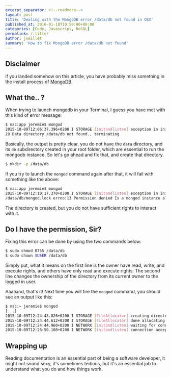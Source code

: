 ```yaml
---
excerpt_separator: <!--readmore-->
layout: post
title: 'Dealing with the MongoDB error /data/db not found in OSX'
published_at: 2016-01-10T10:50:00+00:00
categories: [Code, Javascript, NoSQL]
permalink: /:title/
author: jveillet
summary: 'How to fix MongoDB error /data/db not found'
---
```


## Disclaimer

if you landed somehow on this article, you have probably miss something in the install process of [MongoDB](https://docs.mongodb.org/manual/tutorial/install-mongodb-on-os-x/).

<!--readmore-->

## What the.. ?

When trying to launch mongodb in your Terminal, I guess you have met with this kind of error message:
```bash
$ mac:app jeremie$ mongod
2015-10-09T12:06:37.396+0200 I STORAGE [initandlisten] exception in initAndListen:
29 Data directory /data/db not found., terminating
```

Basically, the output is pretty clear, you do not have the `data` directory, and its `db` subdirectory created in your root folder, which are essential to run the mongodb instance.
So let's go ahead and fix that, and create that directory.

```bash
$ mkdir -p /data/db
```

If you try to launch the `mongod` command again after that, it will fail with something like the above:
```bash
$ mac:app jeremie$ mongod
2015-10-09T12:10:17.370+0200 I STORAGE [initandlisten] exception in initAndListen: 98 Unable to create/open lock file:
/data/db/mongod.lock errno:13 Permission denied Is a mongod instance already running?, terminating
```

The directory is created, but you do not have sufficient rights to interact with it.

## Do I have the permission, Sir?

Fixing this error can be done by using the two commands below:
```bash
$ sudo chmod 0755 /data/db
$ sudo chown $USER /data/db
```

Simply put, what it means on the first line is the owner have read, write, and execute rights, and others have only read and execute rights.
The second line changes the ownership of the directory from its current owner to the logged in user.

Aaaaand, that's it! Next time you will fire the `mongod` command, you should see an output like this:
```bash
$ mac:~ jeremie$ mongod
[...]
2015-10-09T12:24:43.826+0200 I STORAGE [FileAllocator] creating directory /data/db/_tmp
2015-10-09T12:24:44.612+0200 I STORAGE [FileAllocator] done allocating datafile /data/db/local.0, size: 64MB, took 0.785 secs
2015-10-09T12:24:44.960+0200 I NETWORK [initandlisten] waiting for connections on port 27017
2015-10-09T12:26:50.108+0200 I NETWORK [initandlisten] connection accepted from 127.0.0.1:50278 #1 (1 connection now open)
```

## Wrapping up

Reading documentation is an essential part of being a software developer, it might not sound sexy, it's sometimes tedious, but it's an essential job to understand what you do and how things work.
